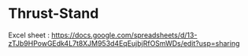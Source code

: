 # Thrust-Stand

Excel sheet : https://docs.google.com/spreadsheets/d/13-zTJb9HPowGEdk4L7t8XJM953d4EqEujbjRfOSmWDs/edit?usp=sharing
